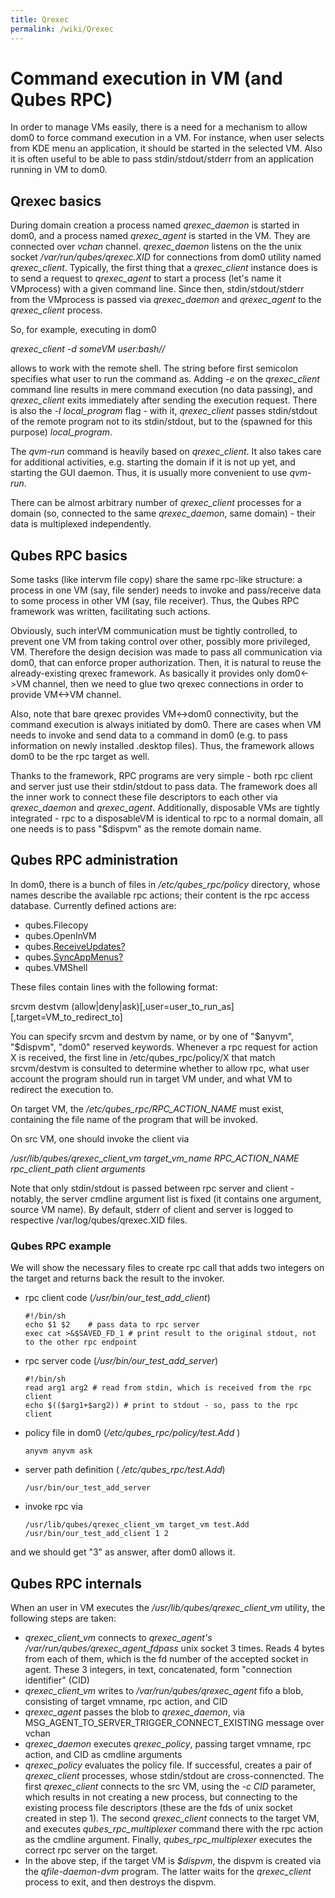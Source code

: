 ```yaml
---
title: Qrexec
permalink: /wiki/Qrexec
---
```


Command execution in VM (and Qubes RPC)
=======================================

In order to manage VMs easily, there is a need for a mechanism to allow dom0 to force command execution in a VM. For instance, when user selects from KDE menu an application, it should be started in the selected VM. Also it is often useful to be able to pass stdin/stdout/stderr from an application running in VM to dom0.

Qrexec basics
-------------

During domain creation a process named *qrexec\_daemon* is started in dom0, and a process named *qrexec\_agent* is started in the VM. They are connected over *vchan* channel. *qrexec\_daemon* listens on the the unix socket */var/run/qubes/qrexec.XID* for connections from dom0 utility named *qrexec\_client*. Typically, the first thing that a *qrexec\_client* instance does is to send a request to *qrexec\_agent* to start a process (let's name it VMprocess) with a given command line. Since then, stdin/stdout/stderr from the VMprocess is passed via *qrexec\_daemon* and *qrexec\_agent* to the *qrexec\_client* process.

So, for example, executing in dom0

*qrexec\_client -d someVM user:bash//*

allows to work with the remote shell. The string before first semicolon specifies what user to run the command as. Adding *-e* on the *qrexec\_client* command line results in mere command execution (no data passing), and *qrexec\_client* exits immediately after sending the execution request. There is also the *-l local\_program* flag - with it, *qrexec\_client* passes stdin/stdout of the remote program not to its stdin/stdout, but to the (spawned for this purpose) *local\_program*.

The *qvm-run* command is heavily based on *qrexec\_client*. It also takes care for additional activities, e.g. starting the domain if it is not up yet, and starting the GUI daemon. Thus, it is usually more convenient to use *qvm-run*.

There can be almost arbitrary number of *qrexec\_client* processes for a domain (so, connected to the same *qrexec\_daemon*, same domain) - their data is multiplexed independently.

Qubes RPC basics
----------------

Some tasks (like intervm file copy) share the same rpc-like structure: a process in one VM (say, file sender) needs to invoke and pass/receive data to some process in other VM (say, file receiver). Thus, the Qubes RPC framework was written, facilitating such actions.

Obviously, such interVM communication must be tightly controlled, to prevent one VM from taking control over other, possibly more privileged, VM. Therefore the design decision was made to pass all communication via dom0, that can enforce proper authorization. Then, it is natural to reuse the already-existing qrexec framework. As basically it provides only dom0\<-\>VM channel, then we need to glue two qrexec connections in order to provide VM\<-\>VM channel.

Also, note that bare qrexec provides VM\<-\>dom0 connectivity, but the command execution is always initiated by dom0. There are cases when VM needs to invoke and send data to a command in dom0 (e.g. to pass information on newly installed .desktop files). Thus, the framework allows dom0 to be the rpc target as well.

Thanks to the framework, RPC programs are very simple - both rpc client and server just use their stdin/stdout to pass data. The framework does all the inner work to connect these file descriptors to each other via *qrexec\_daemon* and *qrexec\_agent*. Additionally, disposable VMs are tightly integrated - rpc to a disposableVM is identical to rpc to a normal domain, all one needs is to pass "\$dispvm" as the remote domain name.

Qubes RPC administration
------------------------

In dom0, there is a bunch of files in */etc/qubes\_rpc/policy* directory, whose names describe the available rpc actions; their content is the rpc access database. Currently defined actions are:

-   qubes.Filecopy
-   qubes.OpenInVM
-   qubes.[ReceiveUpdates?](/wiki/ReceiveUpdates)
-   qubes.[SyncAppMenus?](/wiki/SyncAppMenus)
-   qubes.VMShell

These files contain lines with the following format:

srcvm destvm (allow|deny|ask)[,user=user\_to\_run\_as][,target=VM\_to\_redirect\_to]

You can specify srcvm and destvm by name, or by one of "\$anyvm", "\$dispvm", "dom0" reserved keywords. Whenever a rpc request for action X is received, the first line in /etc/qubes\_rpc/policy/X that match srcvm/destvm is consulted to determine whether to allow rpc, what user account the program should run in target VM under, and what VM to redirect the execution to.

On target VM, the */etc/qubes\_rpc/RPC\_ACTION\_NAME* must exist, containing the file name of the program that will be invoked.

On src VM, one should invoke the client via

*/usr/lib/qubes/qrexec\_client\_vm target\_vm\_name RPC\_ACTION\_NAME rpc\_client\_path client arguments*

Note that only stdin/stdout is passed between rpc server and client - notably, the server cmdline argument list is fixed (it contains one argument, source VM name). By default, stderr of client and server is logged to respective /var/log/qubes/qrexec.XID files.

### Qubes RPC example

We will show the necessary files to create rpc call that adds two integers on the target and returns back the result to the invoker.

-   rpc client code (*/usr/bin/our\_test\_add\_client*)

    ``` {.wiki}
    #!/bin/sh
    echo $1 $2    # pass data to rpc server
    exec cat >&$SAVED_FD_1 # print result to the original stdout, not to the other rpc endpoint
    ```

-   rpc server code (*/usr/bin/our\_test\_add\_server*)

    ``` {.wiki}
    #!/bin/sh
    read arg1 arg2 # read from stdin, which is received from the rpc client
    echo $(($arg1+$arg2)) # print to stdout - so, pass to the rpc client
    ```

-   policy file in dom0 (*/etc/qubes\_rpc/policy/test.Add* )

    ``` {.wiki}
    anyvm anyvm ask
    ```

-   server path definition ( */etc/qubes\_rpc/test.Add*)

    ``` {.wiki}
    /usr/bin/our_test_add_server
    ```

-   invoke rpc via

    ``` {.wiki}
    /usr/lib/qubes/qrexec_client_vm target_vm test.Add /usr/bin/our_test_add_client 1 2
    ```

and we should get "3" as answer, after dom0 allows it.

Qubes RPC internals
-------------------

When an user in VM executes the */usr/lib/qubes/qrexec\_client\_vm* utility, the following steps are taken:

-   *qrexec\_client\_vm* connects to *qrexec\_agent's* */var/run/qubes/qrexec\_agent\_fdpass* unix socket 3 times. Reads 4 bytes from each of them, which is the fd number of the accepted socket in agent. These 3 integers, in text, concatenated, form "connection identifier" (CID)
-   *qrexec\_client\_vm* writes to */var/run/qubes/qrexec\_agent* fifo a blob, consisting of target vmname, rpc action, and CID
-   *qrexec\_agent* passes the blob to *qrexec\_daemon*, via MSG\_AGENT\_TO\_SERVER\_TRIGGER\_CONNECT\_EXISTING message over vchan
-   *qrexec\_daemon* executes *qrexec\_policy*, passing target vmname, rpc action, and CID as cmdline arguments
-   *qrexec\_policy* evaluates the policy file. If successful, creates a pair of *qrexec\_client* processes, whose stdin/stdout are cross-connencted. The first *qrexec\_client* connects to the src VM, using the *-c CID* parameter, which results in not creating a new process, but connecting to the existing process file descriptors (these are the fds of unix socket created in step 1). The second *qrexec\_client* connects to the target VM, and executes *qubes\_rpc\_multiplexer* command there with the rpc action as the cmdline argument. Finally, *qubes\_rpc\_multiplexer* executes the correct rpc server on the target.
-   In the above step, if the target VM is *\$dispvm*, the dispvm is created via the *qfile-daemon-dvm* program. The latter waits for the *qrexec\_client* process to exit, and then destroys the dispvm.


